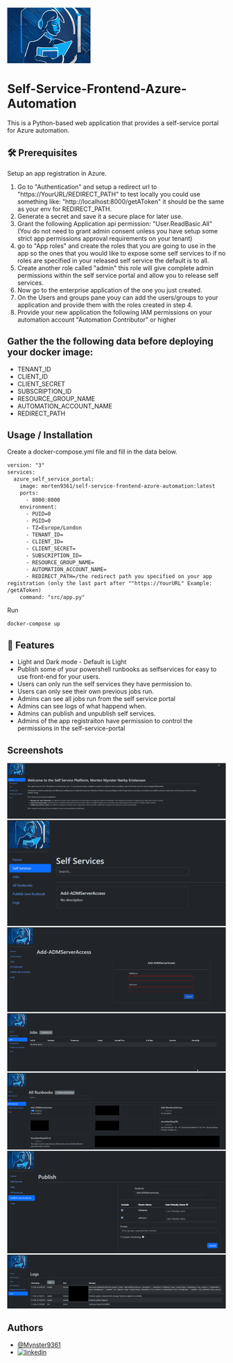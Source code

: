 ![Logo](https://github.com/Mynster9361/Self-Service-Frontend-Azure-Automation/blob/main/images/banner-192.png?raw=true)
# Self-Service-Frontend-Azure-Automation
This is a Python-based web application that provides a self-service portal for Azure automation.

## 🛠️ Prerequisites

Setup an app registration in Azure.
1. Go to "Authentication" and setup a redirect url to "https://YourURL/REDIRECT_PATH" to test locally you could use something like:
    "http://localhost:8000/getAToken" it should be the same as your env for REDIRECT_PATH.
2. Generate a secret and save it a secure place for later use.
3. Grant the following Application api permission: "User.ReadBasic.All" (You do not need to grant admin consent unless you have setup some strict app permissions approval requirements on your tenant)
4.  go to "App roles" and create the roles that you are going to use in the app so the ones that you would like to expose some self services to if no roles are specified in your released self service the default is to all.
5. Create another role called "admin" this role will give complete admin permissions within the self service portal and allow you to release self services.
6. Now go to the enterprise application of the one you just created.
7. On the Users and groups pane youy can add the users/groups to your application and provide them with the roles created in step 4.
8. Provide your new application the following IAM permissions on your automation account "Automation Contributor" or higher

## Gather the the following data before deploying your docker image:
- TENANT_ID
- CLIENT_ID
- CLIENT_SECRET
- SUBSCRIPTION_ID
- RESOURCE_GROUP_NAME
- AUTOMATION_ACCOUNT_NAME
- REDIRECT_PATH

## Usage / Installation
Create a docker-compose.yml file and fill in the data below.
````
version: "3"
services:
  azure_self_service_portal:
    image: morten9361/self-service-frontend-azure-automation:latest
    ports:
      - 8000:8000
    environment:
      - PUID=0
      - PGID=0
      - TZ=Europe/London
      - TENANT_ID=
      - CLIENT_ID=
      - CLIENT_SECRET=
      - SUBSCRIPTION_ID=
      - RESOURCE_GROUP_NAME=
      - AUTOMATION_ACCOUNT_NAME=
      - REDIRECT_PATH=/the redirect path you specified on your app registration (only the last part after ""https://YourURL" Example: /getAToken)
    command: "src/app.py"
````

Run 
````
docker-compose up
````

## 🚀 Features
- Light and Dark mode - Default is Light
- Publish some of your powershell runbooks as selfservices for easy to use front-end for your users.
- Users can only run the self services they have permission to.
- Users can only see their own previous jobs run.
- Admins can see all jobs run from the self service portal
- Admins can see logs of what happend when.
- Admins can publish and unpublish self services.
- Admins of the app registraiton have permission to control the permissions in the self-service-portal


## Screenshots

![front-page](https://github.com/Mynster9361/Self-Service-Frontend-Azure-Automation/blob/main/images/front-page.png?raw=true)
![self-service-overview](https://github.com/Mynster9361/Self-Service-Frontend-Azure-Automation/blob/main/images/self-service-overview.png?raw=true)
![self-service](https://github.com/Mynster9361/Self-Service-Frontend-Azure-Automation/blob/main/images/self-service.png?raw=true)
![jobs](https://github.com/Mynster9361/Self-Service-Frontend-Azure-Automation/blob/main/images/jobs.png?raw=true)
![All-Runbooks](https://github.com/Mynster9361/Self-Service-Frontend-Azure-Automation/blob/main/images/All-Runbooks.png?raw=true)
![publish-runbook](https://github.com/Mynster9361/Self-Service-Frontend-Azure-Automation/blob/main/images/publish-runbook.png?raw=true)
![Logs](https://github.com/Mynster9361/Self-Service-Frontend-Azure-Automation/blob/main/images/Logs.png?raw=true)

## Authors
- [@Mynster9361](https://github.com/Mynster9361)
- [![linkedin](https://img.shields.io/badge/-LinkedIn-black.svg?style=for-the-badge&logo=linkedin&colorB=555)](https://www.linkedin.com/in/mortenmynster/)

